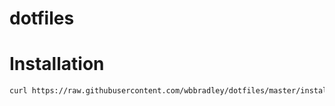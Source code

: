dotfiles
========

# Installation

```sh
curl https://raw.githubusercontent.com/wbbradley/dotfiles/master/install.sh | bash
```
